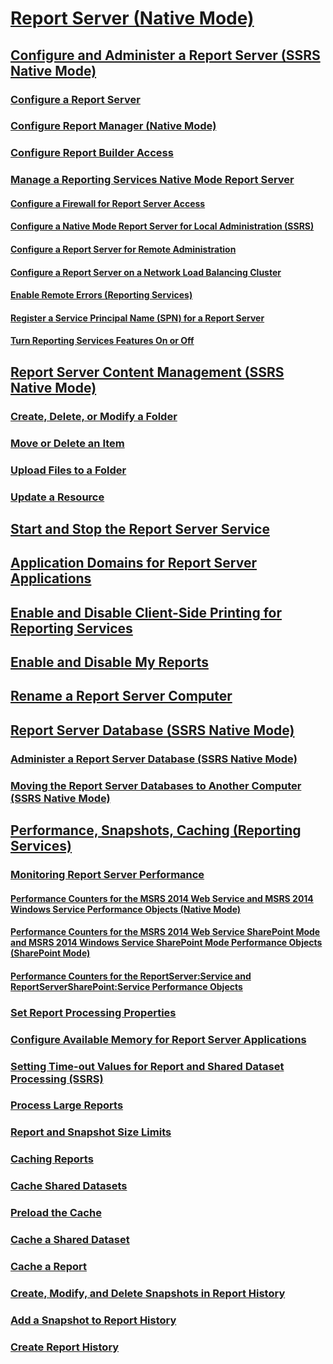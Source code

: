 # [Report Server (Native Mode)](reporting-services-report-server-native-mode.md)
## [Configure and Administer a Report Server (SSRS Native Mode)](configure-and-administer-a-report-server-ssrs-native-mode.md)
### [Configure a Report Server](configure-a-report-server-reporting-services-native-mode.md)
### [Configure Report Manager (Native Mode)](configure-web-portal.md)
### [Configure Report Builder Access](configure-report-builder-access.md)
### [Manage a Reporting Services Native Mode Report Server](manage-a-reporting-services-native-mode-report-server.md)
#### [Configure a Firewall for Report Server Access](configure-a-firewall-for-report-server-access.md)
#### [Configure a Native Mode Report Server for Local Administration (SSRS)](configure-a-native-mode-report-server-for-local-administration-ssrs.md)
#### [Configure a Report Server for Remote Administration](configure-a-report-server-for-remote-administration.md)
#### [Configure a Report Server on a Network Load Balancing Cluster](configure-a-report-server-on-a-network-load-balancing-cluster.md)
#### [Enable Remote Errors (Reporting Services)](enable-remote-errors-reporting-services.md)
#### [Register a Service Principal Name (SPN) for a Report Server](register-a-service-principal-name-spn-for-a-report-server.md)
#### [Turn Reporting Services Features On or Off](turn-reporting-services-features-on-or-off.md)
## [Report Server Content Management (SSRS Native Mode)](report-server-content-management-ssrs-native-mode.md)
### [Create, Delete, or Modify a Folder](create-delete-or-modify-a-folder-report-manager.md)
### [Move or Delete an Item](move-or-delete-an-item-report-manager.md)
### [Upload Files to a Folder](upload-files-to-a-folder.md)
### [Update a Resource](update-a-resource-report-manager.md)
## [Start and Stop the Report Server Service](start-and-stop-the-report-server-service.md)
## [Application Domains for Report Server Applications](application-domains-for-report-server-applications.md)
## [Enable and Disable Client-Side Printing for Reporting Services](enable-and-disable-client-side-printing-for-reporting-services.md)
## [Enable and Disable My Reports](enable-and-disable-my-reports.md)
## [Rename a Report Server Computer](rename-a-report-server-computer.md)
## [Report Server Database (SSRS Native Mode)](report-server-database-ssrs-native-mode.md)
### [Administer a Report Server Database (SSRS Native Mode)](administer-a-report-server-database-ssrs-native-mode.md)
### [Moving the Report Server Databases to Another Computer (SSRS Native Mode)](moving-the-report-server-databases-to-another-computer-ssrs-native-mode.md)
## [Performance, Snapshots, Caching (Reporting Services)](performance-snapshots-caching-reporting-services.md)
### [Monitoring Report Server Performance](monitoring-report-server-performance.md)
#### [Performance Counters for the MSRS 2014 Web Service and MSRS 2014 Windows Service Performance Objects (Native Mode)](performance-counters-msrs-2011-web-service-performance-objects.md)
#### [Performance Counters for the MSRS 2014 Web Service SharePoint Mode and MSRS 2014 Windows Service SharePoint Mode Performance Objects (SharePoint Mode)](performance-counters-msrs-2011-sharepoint-mode-performance-objects.md)
#### [Performance Counters for the ReportServer:Service and ReportServerSharePoint:Service Performance Objects](performance-counters-reportserver-service-performance-objects.md)
### [Set Report Processing Properties](set-report-processing-properties.md)
### [Configure Available Memory for Report Server Applications](configure-available-memory-for-report-server-applications.md)
### [Setting Time-out Values for Report and Shared Dataset Processing (SSRS)](setting-time-out-values-for-report-and-shared-dataset-processing-ssrs.md)
### [Process Large Reports](process-large-reports.md)
### [Report and Snapshot Size Limits](report-and-snapshot-size-limits.md)
### [Caching Reports](caching-reports-ssrs.md)
### [Cache Shared Datasets](cache-shared-datasets-ssrs.md)
### [Preload the Cache](preload-the-cache-report-manager.md)
### [Cache a Shared Dataset](cache-a-shared-dataset.md)
### [Cache a Report](cache-a-report-report-manager.md)
### [Create, Modify, and Delete Snapshots in Report History](create-modify-and-delete-snapshots-in-report-history.md)
### [Add a Snapshot to Report History](add-a-snapshot-to-report-history-report-manager.md)
### [Create Report History](create-report-history-reporting-services-in-sharepoint-integrated-mode.md)
